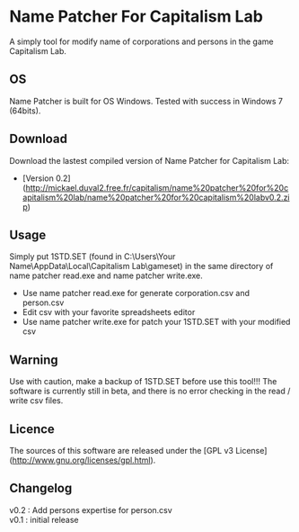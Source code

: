 Name Patcher For Capitalism Lab
===============================

A simply tool for modify name of corporations and persons in the game Capitalism Lab.


OS
--------
Name Patcher is built for OS Windows. Tested with success in Windows 7 (64bits).


Download
--------
Download the lastest compiled version of Name Patcher for Capitalism Lab:
- [Version 0.2] (http://mickael.duval2.free.fr/capitalism/name%20patcher%20for%20capitalism%20lab/name%20patcher%20for%20capitalism%20labv0.2.zip)

Usage
-----
Simply put 1STD.SET (found in C:\Users\Your Name\AppData\Local\Capitalism Lab\gameset) in the same directory of name patcher read.exe and name patcher write.exe.
- Use name patcher read.exe for generate corporation.csv and person.csv
- Edit csv with your favorite spreadsheets editor
- Use name patcher write.exe for patch your 1STD.SET with your modified csv

Warning
-------
Use with caution, make a backup of 1STD.SET before use this tool!!! The software is currently still in beta, and there is no error checking in the read / write csv files.


Licence
-------
The sources of this software are released under the [GPL v3 License] (http://www.gnu.org/licenses/gpl.html).


Changelog
---------
v0.2 : Add persons expertise for person.csv  
v0.1 : initial release
